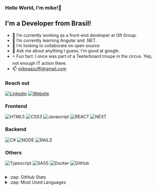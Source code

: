 ### Hello World, I'm mike!👋

## I'm a Developer from Brasil!

- 🔭 I’m currently working as a front-end developer at Gft Group.
- 🌱 I’m currently learning Angular and .NET.
- 👯 I’m looking to collaborate on open source
- 💬 Ask me about anything I guess. I'm good at google.
- ⚡ Fun fact: I once was part of a Teeterboard troupe in the circus. Yep, not enough IT action there.
- 📫 mikeaazuffi@gmail.com

### Reach out

[![Linkedin](https://img.shields.io/badge/-Linkedin-grey?logo=linkedin&logoColor=white&style=flat-square&link=https://www.linkedin.com/in/mikezffi/)](https://www.linkedin.com/in/mikezffi/)
[![Website](https://img.shields.io/badge/-MyWebsite-blue?logo=gmail&logoColor=white&style=flat-square&link=https://www.mikezffi.com)](https://www.mikezffi.com)

### Frontend

![HTML5](https://img.shields.io/badge/-HTML5-orange?logo=html5&logoColor=white&style=square)
![CSS3](https://img.shields.io/badge/-CSS3-blue?logo=css3&logoColor=white&style=square)
![Javascript](https://img.shields.io/badge/-Javascript-yellow?logo=javascript&logoColor=white&style=square)
![REACT](https://img.shields.io/badge/-ReactJS-61DAFB?logo=react&logoColor=white&style=square)
![NEXT](https://img.shields.io/badge/-NextJS-61DAFB?logo=react&logoColor=white&style=square)

### Backend

![C#](https://img.shields.io/badge/-C%23%20-green?logo=c-sharp&logoColor=white&style=square)
![NODE](https://img.shields.io/badge/-Node.js-2343853D?logo=node.js&logoColor=white&style=square)
![RAILS](https://img.shields.io/badge/-Ruby-red?logo=ruby&logoColor=white&style=square)

### Others

![Typescript](https://img.shields.io/badge/-Typescript-%23007ACC?logo=typescript&logoColor=white&style=square)
![SASS](https://img.shields.io/badge/-SASS-pink?logo=sass&logoColor=white&style=square)
![Docker](https://img.shields.io/badge/-Docker-%230db7ed?logo=docker&logoColor=white&style=square)
![GitHub](https://img.shields.io/badge/-Github-black?logo=github&logoColor=white&style=square)

##
<details>
  <summary>:zap: GitHub Stats</summary>

  <img align="left" alt="Mikes's GitHub Stats" src="https://github-readme-stats.vercel.app/api?username=mikezffi&show_icons=true&hide_border=true" />

</details>

<details>
  <summary>:zap: Most Used Languages</summary>

<img align="left" alt="Mike's GitHub Top Languages" src="https://github-readme-stats.vercel.app/api/top-langs/?username=mikezffi" />
